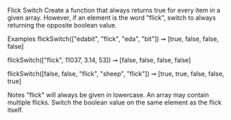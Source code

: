Flick Switch
Create a function that always returns true for every item in a given array. However, if an element is the word "flick", switch to always returning the opposite boolean value.

Examples
flickSwitch(["edabit", "flick", "eda", "bit"]) ➞ [true, false, false, false]

flickSwitch(["flick", 11037, 3.14, 53]) ➞ [false, false, false, false]

flickSwitch([false, false, "flick", "sheep", "flick"]) ➞ [true, true, false, false, true]

Notes
"flick" will always be given in lowercase.
An array may contain multiple flicks.
Switch the boolean value on the same element as the flick itself.